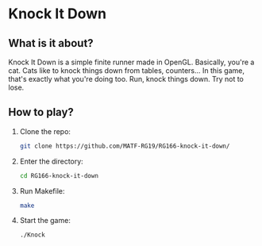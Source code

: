 # Knock It Down

## What is it about?

Knock It Down is a simple finite runner made in OpenGL. Basically, you're a cat. Cats like to knock things down from tables, counters... In this game, that's exactly what you're doing too. Run, knock things down. Try not to lose.

## How to play?

1. Clone the repo:

    ```bash
    git clone https://github.com/MATF-RG19/RG166-knock-it-down/
    ```

2. Enter the directory:
    ```bash
    cd RG166-knock-it-down
    ```

3. Run Makefile:
    ```bash
    make
    ```

4. Start the game:
   ```bash
   ./Knock
   ```